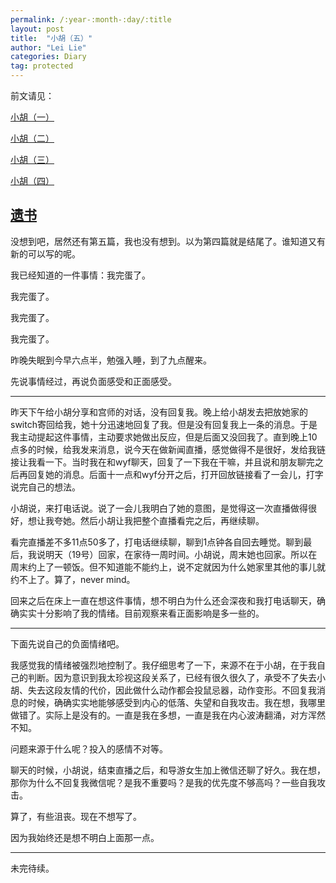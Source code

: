 ```yaml
---
permalink: /:year-:month-:day/:title
layout: post
title:  "小胡（五）"
author: "Lei Lie"
categories: Diary
tag: protected
---
```


前文请见：

[小胡（一）](https://luwin1127.github.io/2020-01-19/Diary-Hu)

[小胡（二）](https://luwin1127.github.io/2023-02-15/Diary-Hu)

[小胡（三）](https://luwin1127.github.io/2023-04-02/Diary-Hu)

[小胡（四）](https://luwin1127.github.io/2023-06-24/Diary-Hu)

[遗书](https://leilie.top/2023-02-13/Diary)
---

没想到吧，居然还有第五篇，我也没有想到。以为第四篇就是结尾了。谁知道又有新的可以写的呢。

我已经知道的一件事情：我完蛋了。

我完蛋了。

我完蛋了。

我完蛋了。

昨晚失眠到今早六点半，勉强入睡，到了九点醒来。

先说事情经过，再说负面感受和正面感受。

---

昨天下午给小胡分享和宫师的对话，没有回复我。晚上给小胡发去把放她家的switch寄回给我，她十分迅速地回复了我。但是没有回复我上一条的消息。于是我主动提起这件事情，主动要求她做出反应，但是后面又没回我了。直到晚上10点多的时候，给我发来消息，说今天在做新闻直播，感觉做得不是很好，发给我链接让我看一下。当时我在和wyf聊天，回复了一下我在干嘛，并且说和朋友聊完之后再回复她的消息。后面十一点和wyf分开之后，打开回放链接看了一会儿，打字说完自己的想法。

小胡说，来打电话说。说了一会儿我明白了她的意图，是觉得这一次直播做得很好，想让我夸她。然后小胡让我把整个直播看完之后，再继续聊。

看完直播差不多11点50多了，打电话继续聊，聊到1点钟各自回去睡觉。聊到最后，我说明天（19号）回家，在家待一周时间。小胡说，周末她也回家。所以在周末约上了一顿饭。但不知道能不能约上，说不定就因为什么她家里其他的事儿就约不上了。算了，never mind。

回来之后在床上一直在想这件事情，想不明白为什么还会深夜和我打电话聊天，确确实实十分影响了我的情绪。目前观察来看正面影响是多一些的。

---

下面先说自己的负面情绪吧。

我感觉我的情绪被强烈地控制了。我仔细思考了一下，来源不在于小胡，在于我自己的判断。因为意识到我太珍视这段关系了，已经有很久很久了，承受不了失去小胡、失去这段友情的代价，因此做什么动作都会投鼠忌器，动作变形。不回复我消息的时候，确确实实地能够感受到内心的低落、失望和自我攻击。我在想，我哪里做错了。实际上是没有的。一直是我在多想，一直是我在内心波涛翻涌，对方浑然不知。

问题来源于什么呢？投入的感情不对等。

聊天的时候，小胡说，结束直播之后，和导游女生加上微信还聊了好久。我在想，那你为什么不回复我微信呢？是我不重要吗？是我的优先度不够高吗？一些自我攻击。

算了，有些沮丧。现在不想写了。

因为我始终还是想不明白上面那一点。

---

未完待续。
